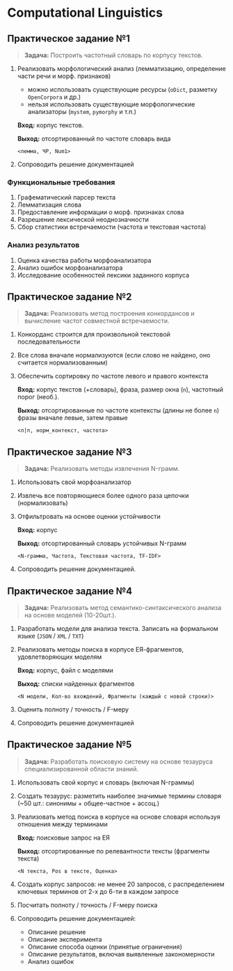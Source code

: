 # Computational Linguistics

## Практическое задание №1

> **Задача:** Построить частотный словарь по корпусу текстов.

1. Реализовать морфологический анализ (лемматизацию, определение части речи и морф. признаков)
   - можно использовать существующие ресурсы (`oDict`, разметку `OpenCorpora` и др.)
   - нельзя использовать существующие морфологические анализаторы (`mystem`, `pymorphy` и т.п.)

   **Вход:** корпус текстов.
   
   **Выход:** отсортированный по частоте словарь вида
   
   ````
   <лемма, ЧР, Num1>
   ````
   
4. Сопроводить решение документацией

### Функциональные требования

1. Графематический парсер текста
2. Лемматизация слова
3. Предоставление информации о морф. признаках слова
4. Разрешение лексической неоднозначности
5. Сбор статистики встречаемости (частота и текстовая частота)

### Анализ результатов

1. Оценка качества работы морфоанализатора
2. Анализ ошибок морфоанализатора
3. Исследование особенностей лексики заданного корпуса

## Практическое задание №2

> **Задача:** Реализовать метод построения конкордансов и вычисление частот совместной встречаемости.

1. Конкорданс строится для произвольной текстовой последовательности

2. Все слова вначале нормализуются (если слово не найдено, оно считается нормализованным)

3. Обеспечить сортировку по частоте левого и правого контекста

   **Вход:** корпус текстов (+словарь), фраза, размер окна (`n`), частотный порог (необ.).

   **Выход:** отсортированные по частоте контексты (длины не более `n`) фразы вначале левые, затем правые

   ```
   <л|п, норм_контекст, частота>
   ```

## Практическое задание №3

> **Задача:** Реализовать методы извлечения N-грамм.

1. Использовать свой морфоанализатор

2. Извлечь все повторяющиеся более одного раза цепочки (нормализовать)

3. Отфильтровать на основе оценки устойчивости

   **Вход:** корпус

   **Выход:** отсортированный словарь устойчивых N-грамм

   ```
   <N-грамма, Частота, Текстовая частота, TF-IDF>
   ```

4. Сопроводить решение документацией.

## Практическое задание №4

> **Задача:** Реализовать метод семантико-синтаксического анализа на основе моделей (10-20шт.).

1. Разработать модели для анализа текста. Записать на формальном языке (`JSON` / `XML` / `TXT`)

2. Реализовать методы поиска в корпусе ЕЯ-фрагментов, удовлетворяющих моделям

   **Вход:** корпус, файл с моделями

   **Выход:** списки найденных фрагментов

   ```
   <N модели, Кол-во вхождений, Фрагменты (каждый с новой строки)>
   ```

3. Оценить полноту / точность / F-меру
4. Сопроводить решение документацией

## Практическое задание №5

> **Задача:** Разработать поисковую систему на основе тезауруса специализированной области знаний.

1. Использовать свой корпус и словарь (включая N-граммы)

2. Создать тезаурус: разметить наиболее значимые термины словаря (~50 шт.: синонимы + общее-частное + ассоц.)

3. Реализовать метод поиска в корпусе на основе словаря используя отношения между терминами

   **Вход:** поисковые запрос на ЕЯ

   **Выход:** отсортированные по релевантности тексты (фрагменты текста)

   ```
   <N текста, Pos в тексте, Оценка>
   ```

4. Создать корпус запросов: не менее 20 запросов, с распределением ключевых терминов от 2-х до 6-ти в каждом запросе

5. Посчитать полноту / точность / F-меру поиска

6. Сопроводить решение документацией:

   - Описание решение
   - Описание эксперимента
   - Описание способа оценки (принятые ограничения)
   - Описание результатов, включая выявленные закономерности
   - Анализ ошибок
